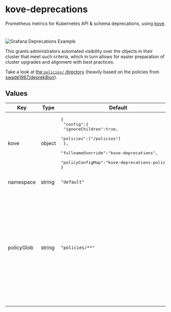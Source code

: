 # kove-deprecations
Prometheus metrics for Kubernetes API & schema deprecations, using [kove](https://github.com/cmacrae/kove).  
#
![Grafana Deprecations Example](https://raw.githubusercontent.com/cmacrae/kove/master/assets/grafana_deprecations_example.png)

This grants administrators automated visibility over the objects in their cluster that meet such criteria, which in turn allows for easier preparation of cluster upgrades and alignment with best practices.

Take a look at [the `policies/` directory](https://github.com/cmacrae/helm-charts/tree/master/charts/kove-deprecations/policies) (heavily based on the policies from [swade1987/deprek8ion](https://github.com/swade1987/deprek8ion)).

## Values

| Key        | Type   | Default                                                                                                                                                                                                  | Description                                                                                                                                                                                                                                                                                                     |
|------------|--------|----------------------------------------------------------------------------------------------------------------------------------------------------------------------------------------------------------|-----------------------------------------------------------------------------------------------------------------------------------------------------------------------------------------------------------------------------------------------------------------------------------------------------------------|
| kove       | object | <pre>{<br>  "config":{<br>    "ignoreChildren":true,<br>    "policies":["/policies"]<br>  },<br>  "fullnameOverride":"kove-deprecations",<br>  "policyConfigMap":"kove-deprecations-policies"<br>}</pre> | Values to pass to the [kove](https://artifacthub.io/packages/helm/cmacrae/kove) dependancy Chart.                                                                                                                                                                                                                                 |
| namespace  | string | `"default"`                                                                                                                                                                                              | Namespace to deploy to                                                                                                                                                                                                                                                                                          |
| policyGlob | string | `"policies/**"`                                                                                                                                                                                          | [File glob](https://helm.sh/docs/chart_template_guide/accessing_files/#glob-patterns) pattern used to match paths to policies. This can be used to exclude any of the included policies that you don't want to evaluate. Pattern syntax can be found [here](https://pkg.go.dev/github.com/gobwas/glob#Compile). |
